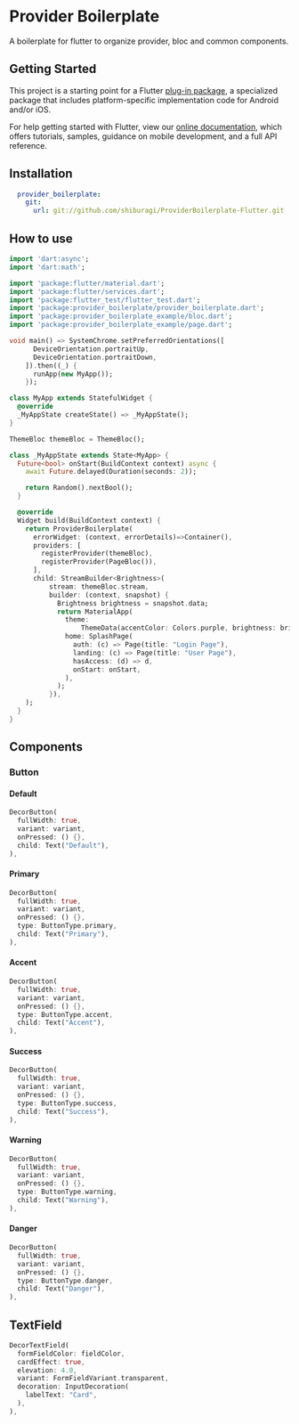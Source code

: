 # Provider Boilerplate

A boilerplate for flutter to organize provider, bloc and common components.

## Getting Started

This project is a starting point for a Flutter
[plug-in package](https://flutter.dev/developing-packages/),
a specialized package that includes platform-specific implementation code for
Android and/or iOS.

For help getting started with Flutter, view our 
[online documentation](https://flutter.dev/docs), which offers tutorials, 
samples, guidance on mobile development, and a full API reference.


## Installation
```yaml
  provider_boilerplate:
    git:
      url: git://github.com/shiburagi/ProviderBoilerplate-Flutter.git
```

## How to use 
```dart
import 'dart:async';
import 'dart:math';

import 'package:flutter/material.dart';
import 'package:flutter/services.dart';
import 'package:flutter_test/flutter_test.dart';
import 'package:provider_boilerplate/provider_boilerplate.dart';
import 'package:provider_boilerplate_example/bloc.dart';
import 'package:provider_boilerplate_example/page.dart';

void main() => SystemChrome.setPreferredOrientations([
      DeviceOrientation.portraitUp,
      DeviceOrientation.portraitDown,
    ]).then((_) {
      runApp(new MyApp());
    });

class MyApp extends StatefulWidget {
  @override
  _MyAppState createState() => _MyAppState();
}

ThemeBloc themeBloc = ThemeBloc();

class _MyAppState extends State<MyApp> {
  Future<bool> onStart(BuildContext context) async {
    await Future.delayed(Duration(seconds: 2));

    return Random().nextBool();
  }

  @override
  Widget build(BuildContext context) {
    return ProviderBoilerplate(
      errorWidget: (context, errorDetails)=>Container(),
      providers: [
        registerProvider(themeBloc),
        registerProvider(PageBloc()),
      ],
      child: StreamBuilder<Brightness>(
          stream: themeBloc.stream,
          builder: (context, snapshot) {
            Brightness brightness = snapshot.data;
            return MaterialApp(
              theme:
                  ThemeData(accentColor: Colors.purple, brightness: brightness),
              home: SplashPage(
                auth: (c) => Page(title: "Login Page"),
                landing: (c) => Page(title: "User Page"),
                hasAccess: (d) => d,
                onStart: onStart,
              ),
            );
          }),
    );
  }
}
```


## Components

### Button


#### Default
```dart
DecorButton(
  fullWidth: true,
  variant: variant,
  onPressed: () {},
  child: Text("Default"),
),
```

#### Primary
```dart
DecorButton(
  fullWidth: true,
  variant: variant,
  onPressed: () {},
  type: ButtonType.primary,
  child: Text("Primary"),
),
```

#### Accent
```dart
DecorButton(
  fullWidth: true,
  variant: variant,
  onPressed: () {},
  type: ButtonType.accent,
  child: Text("Accent"),
),
```

#### Success
```dart
DecorButton(
  fullWidth: true,
  variant: variant,
  onPressed: () {},
  type: ButtonType.success,
  child: Text("Success"),
),
```

#### Warning
```dart
DecorButton(
  fullWidth: true,
  variant: variant,
  onPressed: () {},
  type: ButtonType.warning,
  child: Text("Warning"),
),
```

#### Danger
```dart
DecorButton(
  fullWidth: true,
  variant: variant,
  onPressed: () {},
  type: ButtonType.danger,
  child: Text("Danger"),
),
```

## TextField
```dart
DecorTextField(
  formFieldColor: fieldColor,
  cardEffect: true,
  elevation: 4.0,
  variant: FormFieldVariant.transparent,
  decoration: InputDecoration(
    labelText: "Card",
  ),
),
```
